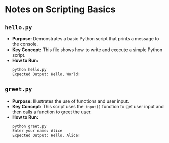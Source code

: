 # Notes on Scripting Basics

## `hello.py`
- **Purpose:** Demonstrates a basic Python script that prints a message to the console.
- **Key Concept:** This file shows how to write and execute a simple Python script.
- **How to Run:**
  ```sh
  python hello.py
  Expected Output: Hello, World!
## `greet.py`
- **Purpose:** Illustrates the use of functions and user input.
- **Key Concept:** This script uses the `input()` function to get user input and then calls a function to greet the user.
- **How to Run:**
  ```sh
  python greet.py
  Enter your name: Alice
  Expected Output: Hello, Alice!


